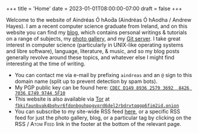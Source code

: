 +++
title = 'Home'
date = 2023-01-01T08:00:00-07:00
draft = false
+++

Welcome to the website of <span class="gaelic">Aindréas Ó hAoḋa</span> (Aindréas Ó hAodha / Andrew Hayes).
I am a recent computer science graduate from Ireland, and on this website you can find my [blog](/blog), which contains personal writings & tutorials on a range of subjects, my [photo gallery](/gallery), and my [Git server](https://git.ohaodha.ie).
I take great interest in computer science (particularly in UNIX-like operating systems and libre software), language, literature, & music, and so my blog posts generally revolve around these topics, and whatever else I might find interesting at the time of writing.
- You can contact me via e-mail by prefixing `aindreas` and an `@` sign to this domain name (split up to prevent detection by spam bots).
- My PGP public key can be found here: [`CDEC D149 8936 2579 3692  8426 7036 E749 9744 5F10`](/pubkey.asc)
- This website is also available via [Tor](https://www.torproject.org/) at [`fbkifaunbvak4bqhvr6fdonbguhppgvqrd6del2rbdrvtqqgp6fim2id.onion`](http://fbkifaunbvak4bqhvr6fdonbguhppgvqrd6del2rbdrvtqqgp6fim2id.onion)
- You can subscribe to my site-wide RSS feed [here](/index.xml), or a specific RSS feed for just the photo gallery, blog, or a particular tag by clicking on the <span style="font-variant: small-caps; font-size: 11pt">RSS / Atom Feed</span> link in the footer at the bottom of the relevant page.
